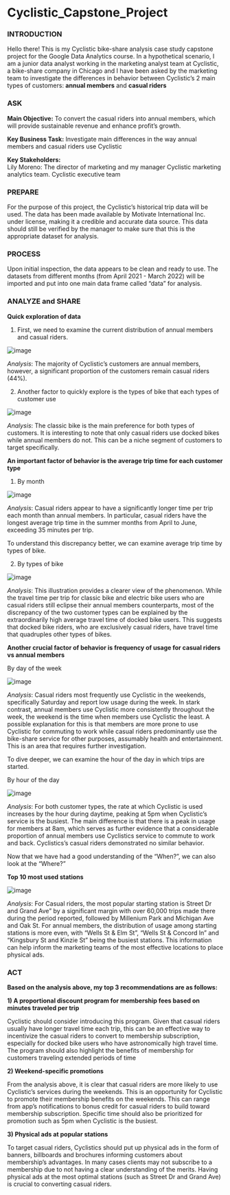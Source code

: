 # Cyclistic_Capstone_Project
 
### INTRODUCTION

Hello there! This is my Cyclistic bike-share analysis case study capstone project for the Google Data Analytics course. In a hypothetical scenario, I am a junior data analyst working in the marketing analyst team at Cyclistic, a bike-share company in Chicago and I have been asked by the marketing team to investigate the differences in behavior between Cyclistic’s 2 main types of customers: __annual members__ and __casual riders__

### ASK

__Main Objective:__ To convert the casual riders into annual members, which will provide sustainable revenue and enhance profit’s growth.

__Key Business Task:__ Investigate main differences in the way annual members and casual riders use Cyclistic

__Key Stakeholders:__  
Lily Moreno: The director of marketing and my manager
Cyclistic marketing analytics team.
Cyclistic executive team

### PREPARE

For the purpose of this project, the Cyclistic’s historical trip data will be used. The data has been made available by Motivate International Inc. under license, making it a credible and accurate data source. This data should still be verified by the manager to make sure that this is the appropriate dataset for analysis. 

### PROCESS

Upon initial inspection, the data appears to be clean and ready to use. The datasets from different months (from April 2021 - March 2022) will be imported and put into one main data frame called “data” for analysis.

### ANALYZE and SHARE

__Quick exploration of data__

1) First, we need to examine the current distribution of annual members and casual riders.

![image](https://github.com/NathanKhuat3/Cyclistic_Capstone_Project/assets/136769070/cd3eea29-4e70-4ae8-bc58-d5a8aacbc880)

*Analysis*: The majority of Cyclistic’s customers are annual members, however, a significant proportion of the customers remain casual riders (44%).

2) Another factor to quickly explore is the types of bike that each types of customer use

![image](https://github.com/NathanKhuat3/Cyclistic_Capstone_Project/assets/136769070/3f6ea810-959a-4b0a-9de4-5be542f9fd9b)

*Analysis*: The classic bike is the main preference for both types of customers. It is interesting to note that only casual riders use docked bikes while annual members do not. This can be a niche segment of customers to target specifically.

__An important factor of behavior is the average trip time for each customer type__

1) By month

![image](https://github.com/NathanKhuat3/Cyclistic_Capstone_Project/assets/136769070/b829f23a-716d-4490-aef9-02d9e862441d)

*Analysis*: Casual riders appear to have a significantly longer time per trip each month than annual members. In particular, casual riders have the longest average trip time in the summer months from April to June, exceeding 35 minutes per trip. 

To understand this discrepancy better, we can examine average trip time by types of bike.

2) By types of bike

![image](https://github.com/NathanKhuat3/Cyclistic_Capstone_Project/assets/136769070/92766c3a-9c67-4529-845d-bc34995a14bc)

*Analysis*: This illustration provides a clearer view of the phenomenon. While the travel time per trip for classic bike and electric bike users who are casual riders still eclipse their annual members counterparts, most of the discrepancy of the two customer types can be explained by the extraordinarily high average travel time of docked bike users. This suggests that docked bike riders, who are exclusively casual riders, have travel time that quadruples other types of bikes.

__Another crucial factor of behavior is frequency of usage for casual riders vs annual members__

By day of the week

![image](https://github.com/NathanKhuat3/Cyclistic_Capstone_Project/assets/136769070/e68ef198-77af-4c76-88d3-756058e14a15)

*Analysis*: Casual riders most frequently use Cyclistic in the weekends, specifically Saturday and report low usage during the week. In stark contrast, annual members use Cyclistic more consistently throughout the week, the weekend is the time when members use Cyclistic the least. A possible explanation for this is that members are more prone to use Cyclistic for commuting to work while casual riders predominantly use the bike-share service for other purposes, assumably health and entertainment. This is an area that requires further investigation. 

To dive deeper, we can examine the hour of the day in which trips are started.

By hour of the day

![image](https://github.com/NathanKhuat3/Cyclistic_Capstone_Project/assets/136769070/363ec379-38f3-4718-9513-ccc6d2e6fda4)


*Analysis*: For both customer types, the rate at which Cyclistic is used increases by the hour during daytime, peaking at 5pm when Cyclistic’s service is the busiest. The main difference is that there is a peak in usage for members at 8am, which serves as further evidence that a considerable proportion of annual members use Cyclistics service to commute to work and back. Cyclistics’s casual riders demonstrated no similar behavior. 

Now that we have had a good understanding of the “When?”, we can also look at the “Where?”

__Top 10 most used stations__

![image](https://github.com/NathanKhuat3/Cyclistic_Capstone_Project/assets/136769070/9a1a5bde-954a-48c5-997a-3db7b1412f2c)

*Analysis*: For Casual riders, the most popular starting station is Street Dr and Grand Ave” by a significant margin with over 60,000 trips made there during the period reported, followed by Millenium Park and Michigan Ave and Oak St. For annual members, the distribution of usage among starting stations is more even, with “Wells St & Elm St”, “Wells St & Concord ln” and “Kingsbury St and Kinzie St” being the busiest stations. This information can help inform the marketing teams of the most effective locations to place physical ads. 


### ACT

__Based on the analysis above, my top 3 recommendations are as follows:__

__1) A proportional discount program for membership fees based on minutes traveled per trip__  
  
Cyclistic should consider introducing this program. Given that casual riders usually have longer travel time each trip, this can be an effective way to incentivize the casual riders to convert to membership subscription, especially for docked bike users who have astronomically high travel time. The program should also highlight the benefits of membership for customers traveling extended periods of time  
  
__2) Weekend-specific promotions__  
  
From the analysis above, it is clear that casual riders are more likely to use Cyclistic’s services during the weekends. This is an opportunity for Cyclistic to promote their membership benefits on the weekends. This can range from app’s notifications to bonus credit for casual riders to build toward membership subscription. Specific time should also be prioritized for promotion such as 5pm when Cyclistic is the busiest.  
   
__3) Physical ads at popular stations__  
  
To target casual riders, Cyclistics should put up physical ads in the form of banners, billboards and brochures informing customers about membership’s advantages. In many cases clients may not subscribe to a membership due to not having a clear understanding of the merits. Having physical ads at the most optimal stations (such as Street Dr and Grand Ave) is crucial to converting casual riders.
